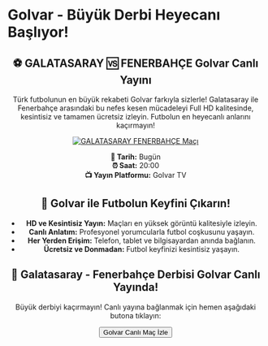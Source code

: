 <h1>Golvar - Büyük Derbi Heyecanı Başlıyor!</h1>

<center>
  <div class="content">
    <section id="galatasaray-fenerbahce">
      <h2>⚽️ GALATASARAY 🆚 FENERBAHÇE Golvar Canlı Yayını</h2>
      <p>Türk futbolunun en büyük rekabeti Golvar farkıyla sizlerle! Galatasaray ile Fenerbahçe arasındaki bu nefes kesen mücadeleyi Full HD kalitesinde, kesintisiz ve tamamen ücretsiz izleyin. Futbolun en heyecanlı anlarını kaçırmayın!</p>
      <a href="https://canlimacinizle.blogspot.com/ title="GALATASARAY FENERBAHÇE Canlı İzle" target="_blank">
        <img src="https://i.ibb.co/5K7Ks6w/zzzz3.gif" alt="GALATASARAY FENERBAHÇE Maçı">
      </a>
      <p>
        <strong>📅 Tarih:</strong> Bugün<br>
        <strong>⏰ Saat:</strong> 20:00<br>
        <strong>📺 Yayın Platformu:</strong> Golvar TV
      </p>
    </section>
    <section id="neden-golvar">
      <h2>🌟 Golvar ile Futbolun Keyfini Çıkarın!</h2>
      <ul>
        <li><strong>HD ve Kesintisiz Yayın:</strong> Maçları en yüksek görüntü kalitesiyle izleyin.</li>
        <li><strong>Canlı Anlatım:</strong> Profesyonel yorumcularla futbol coşkusunu yaşayın.</li>
        <li><strong>Her Yerden Erişim:</strong> Telefon, tablet ve bilgisayardan anında bağlanın.</li>
        <li><strong>Ücretsiz ve Donmadan:</strong> Futbol keyfinizi kesintisiz yaşayın.</li>
      </ul>
    </section>
    <section id="canli-mac-linki">
      <h2>🔴 Galatasaray - Fenerbahçe Derbisi Golvar Canlı Yayında!</h2>
      <p>Büyük derbiyi kaçırmayın! Canlı yayına bağlanmak için hemen aşağıdaki butona tıklayın:</p>
      <a href="https://canlimacinizle.blogspot.com/" target="_blank">
        <button>Golvar Canlı Maç İzle</button>
      </a>
    </section>
  </div>
</center>
